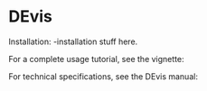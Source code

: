 # DEvis

Installation:
-installation stuff here.


For a complete usage tutorial, see the vignette:


For technical specifications, see the DEvis manual:
